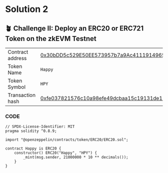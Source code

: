 # Solution 2

## 🪴 Challenge II: Deploy an ERC20 or ERC721 Token on the zkEVM Testnet

|                  |                                                                                                                                                                                    |
| ---------------- | ---------------------------------------------------------------------------------------------------------------------------------------------------------------------------------- |
| Contract address | [0x30bDD5c529E50EE573957b7a9Ac411191496506b](https://explorer.public.zkevm-test.net/address/0x30bDD5c529E50EE573957b7a9Ac411191496506b)                                            |
| Token Name       | `Happy`                                                                                                                                                                        |
| Token Symbol     | `HPY`                                                                                                                                                                            |
| Transaction hash | [0xfe037821576c10a98efe49dcbaa15c19131de1bdda1638747782d82f1d2d49c9](https://explorer.public.zkevm-test.net/tx/0xfe037821576c10a98efe49dcbaa15c19131de1bdda1638747782d82f1d2d49c9) |

### CODE
```
// SPDX-License-Identifier: MIT
pragma solidity ^0.8.9;

import "@openzeppelin/contracts/token/ERC20/ERC20.sol";

contract Happy is ERC20 {
    constructor() ERC20("Happy", "HPY") {
        _mint(msg.sender, 21000000 * 10 ** decimals());
    }
}
```